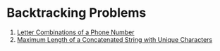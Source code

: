 # Backtracking Problems

1. [Letter Combinations of a Phone Number](letter_combinations_of_a_phone.py)
2. [Maximum Length of a Concatenated String with Unique Characters](maximum_length_of_a_concatenated_string_with_unique_characters.py)
